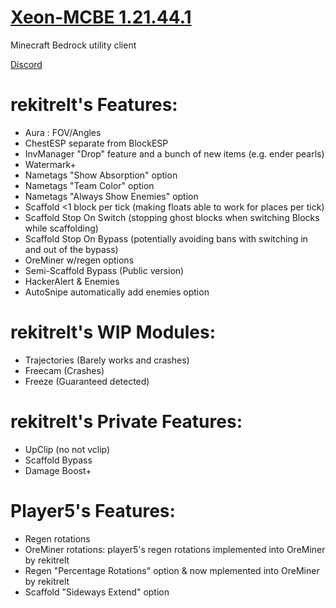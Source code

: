 # [Xeon-MCBE 1.21.44.1](https://github.com/rekitrelt/Xeon-MCBE/releases/latest/download/Xeon.dll)
Minecraft Bedrock utility client

[Discord](https://discord.gg/N9rvmmXVR2)

# rekitrelt's Features:
- Aura : FOV/Angles
- ChestESP separate from BlockESP
- InvManager "Drop" feature and a bunch of new items (e.g. ender pearls)
- Watermark+
- Nametags "Show Absorption" option
- Nametags "Team Color" option
- Nametags "Always Show Enemies" option
- Scaffold <1 block per tick (making floats able to work for places per tick)
- Scaffold Stop On Switch (stopping ghost blocks when switching Blocks while scaffolding)
- Scaffold Stop On Bypass (potentially avoiding bans with switching in and out of the bypass)
- OreMiner w/regen options
- Semi-Scaffold Bypass (Public version)
- HackerAlert & Enemies
- AutoSnipe automatically add enemies option
# rekitrelt's WIP Modules:
- Trajectories (Barely works and crashes)
- Freecam (Crashes)
- Freeze (Guaranteed detected)
# rekitrelt's Private Features:
- UpClip (no not vclip)
- Scaffold Bypass
- Damage Boost+

  
# Player5's Features:
- Regen rotations
- OreMiner rotations: player5's regen rotations implemented into OreMiner by rekitrelt
- Regen "Percentage Rotations" option & now mplemented into OreMiner by rekitrelt
- Scaffold "Sideways Extend" option
